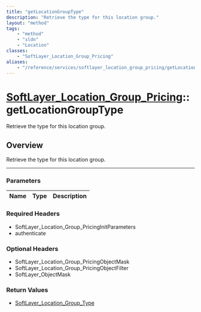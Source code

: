 ```yaml
---
title: "getLocationGroupType"
description: "Retrieve the type for this location group."
layout: "method"
tags:
    - "method"
    - "sldn"
    - "Location"
classes:
    - "SoftLayer_Location_Group_Pricing"
aliases:
    - "/reference/services/softlayer_location_group_pricing/getLocationGroupType"
---
```

# [SoftLayer_Location_Group_Pricing](/reference/services/SoftLayer_Location_Group_Pricing)::getLocationGroupType


Retrieve the type for this location group.


## Overview 
Retrieve the type for this location group.

-----

### Parameters 
|Name | Type | Description |
| --- | --- | --- |


### Required Headers
* SoftLayer_Location_Group_PricingInitParameters
* authenticate


### Optional Headers
* SoftLayer_Location_Group_PricingObjectMask
* SoftLayer_Location_Group_PricingObjectFilter
* SoftLayer_ObjectMask

### Return Values
* <a href='/reference/datatypes/SoftLayer_Location_Group_Type'>SoftLayer_Location_Group_Type </a>




